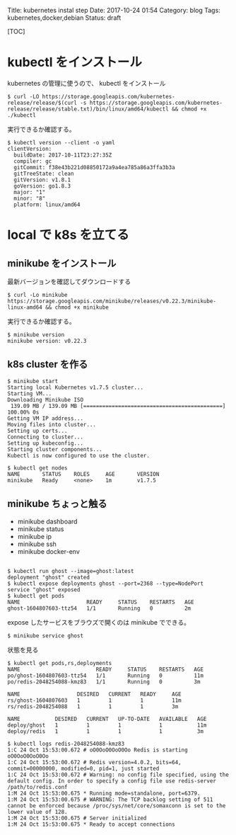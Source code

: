 Title: kubernetes instal step
Date: 2017-10-24 01:54
Category: blog
Tags: kubernetes,docker,debian
Status: draft

[TOC]

# kubectl をインストール

kubernetes の管理に使うので、 kubectl をインストール

```
$ curl -LO https://storage.googleapis.com/kubernetes-release/release/$(curl -s https://storage.googleapis.com/kubernetes-release/release/stable.txt)/bin/linux/amd64/kubectl && chmod +x ./kubectl
```

実行できるか確認する。
```
$ kubectl version --client -o yaml
clientVersion:
  buildDate: 2017-10-11T23:27:35Z
  compiler: gc
  gitCommit: f38e43b221d08850172a9a4ea785a86a3ffa3b3a
  gitTreeState: clean
  gitVersion: v1.8.1
  goVersion: go1.8.3
  major: "1"
  minor: "8"
  platform: linux/amd64
```

# local で k8s を立てる
## minikube をインストール

最新バージョンを確認してダウンロードする

```
$ curl -Lo minikube https://storage.googleapis.com/minikube/releases/v0.22.3/minikube-linux-amd64 && chmod +x minikube
```

実行できるか確認する。
```
$ minikube version
minikube version: v0.22.3
```

## k8s cluster を作る

```
$ minikube start
Starting local Kubernetes v1.7.5 cluster...
Starting VM...
Downloading Minikube ISO
 139.09 MB / 139.09 MB [============================================] 100.00% 0s
Getting VM IP address...
Moving files into cluster...
Setting up certs...
Connecting to cluster...
Setting up kubeconfig...
Starting cluster components...
Kubectl is now configured to use the cluster.
```
```
$ kubectl get nodes
NAME       STATUS    ROLES     AGE       VERSION
minikube   Ready     <none>    1m        v1.7.5
```

## minikube ちょっと触る
* minikube dashboard
* minikube status
* minikube ip
* minikube ssh
* minikube docker-env

## 

```
$ kubectl run ghost --image=ghost:latest
deployment "ghost" created
$ kubectl expose deployments ghost --port=2368 --type=NodePort
service "ghost" exposed
$ kubectl get pods
NAME                     READY     STATUS    RESTARTS   AGE
ghost-1604807603-ttz54   1/1       Running   0          2m
```

expose したサービスをブラウズで開くのは minikube でできる。
```
$ minikube service ghost
```


状態を見る
```
$ kubectl get pods,rs,deployments
NAME                        READY     STATUS    RESTARTS   AGE
po/ghost-1604807603-ttz54   1/1       Running   0          11m
po/redis-2048254088-kmz83   1/1       Running   0          3m

NAME                  DESIRED   CURRENT   READY     AGE
rs/ghost-1604807603   1         1         1         11m
rs/redis-2048254088   1         1         1         3m

NAME           DESIRED   CURRENT   UP-TO-DATE   AVAILABLE   AGE
deploy/ghost   1         1         1            1           11m
deploy/redis   1         1         1            1           3m

$ kubectl logs redis-2048254088-kmz83
1:C 24 Oct 15:53:00.672 # oO0OoO0OoO0Oo Redis is starting oO0OoO0OoO0Oo
1:C 24 Oct 15:53:00.672 # Redis version=4.0.2, bits=64, commit=00000000, modified=0, pid=1, just started
1:C 24 Oct 15:53:00.672 # Warning: no config file specified, using the default config. In order to specify a config file use redis-server /path/to/redis.conf
1:M 24 Oct 15:53:00.675 * Running mode=standalone, port=6379.
1:M 24 Oct 15:53:00.675 # WARNING: The TCP backlog setting of 511 cannot be enforced because /proc/sys/net/core/somaxconn is set to the lower value of 128.
1:M 24 Oct 15:53:00.675 # Server initialized
1:M 24 Oct 15:53:00.675 * Ready to accept connections
```

